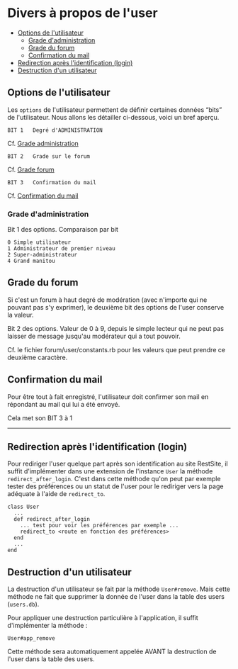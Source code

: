 # Divers à propos de l'user

* [Options de l'utilisateur](#optionsuser)
  * [Grade d'administration](#gradedadministration)
  * [Grade du forum](#gradeforumeuser)
  * [Confirmation du mail](#confirmationmail)
* [Redirection après l'identification (login)](#redirectionapreslogin)
* [Destruction d'un utilisateur](#destructionuser)

<a name='optionsuser'></a>

## Options de l'utilisateur

Les `options` de l'utilisateur permettent de définir certaines données “bits” de l'utilisateur. Nous allons les détailler ci-dessous, voici un bref aperçu.

    BIT 1   Degré d'ADMINISTRATION

Cf. [Grade administration](#gradedadministration)

    BIT 2   Grade sur le forum

Cf. [Grade forum](#gradeforumeuser)

    BIT 3   Confirmation du mail

Cf. [Confirmation du mail](#confirmationmail)

<a name='gradedadministration'></a>

### Grade d'administration

Bit 1 des options. Comparaison par bit

    0 Simple utilisateur
    1 Administrateur de premier niveau
    2 Super-administrateur
    4 Grand manitou

<a name='gradeforumeuser'></a>

## Grade du forum

Si c'est un forum à haut degré de modération (avec n'importe qui ne pouvant pas s'y exprimer), le deuxième bit des options de l'user conserve la valeur.

Bit 2 des options. Valeur de 0 à 9, depuis le simple lecteur qui ne peut pas laisser de message jusqu'au modérateur qui a tout pouvoir.

Cf. le fichier forum/user/constants.rb pour les valeurs que peut prendre ce deuxième caractère.


<a name='confirmationmail'></a>

## Confirmation du mail

Pour être tout à fait enregistré, l'utilisateur doit confirmer son mail en répondant au mail qui lui a été envoyé.

Cela met son BIT 3 à 1

---------------------------------------------------------------------

<a name='redirectionapreslogin'></a>

## Redirection après l'identification (login)

Pour rediriger l'user quelque part après son identification au site RestSite, il suffit d'implémenter dans une extension de l'instance `User` la méthode `redirect_after_login`. C'est dans cette méthode qu'on peut par exemple tester des préférences ou un statut de l'user pour le rediriger vers la page adéquate à l'aide de `redirect_to`.

    class User
      ...
      def redirect_after_login
        ... test pour voir les préférences par exemple ...
        redirect_to <route en fonction des préférences>
      end
      ...
    end

<a name='destructionuser'></a>

## Destruction d'un utilisateur

La destruction d'un utilisateur se fait par la méthode `User#remove`. Mais cette méthode ne fait que supprimer la donnée de l'user dans la table des users (`users.db`).

Pour appliquer une destruction particulière à l'application, il suffit d'implémenter la méthode :

    User#app_remove

Cette méthode sera automatiquement appelée AVANT la destruction de l'user dans la table des users.
